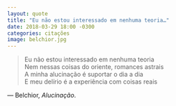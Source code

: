 ```yaml
---
layout: quote
title: "Eu não estou interessado em nenhuma teoria…"
date: 2018-03-29 18:00 -0300
categories: citações
image: belchior.jpg
---
```

>Eu não estou interessado em nenhuma teoria  
Nem nessas coisas do oriente, romances astrais  
A minha alucinação é suportar o dia a dia  
E meu delírio é a experiência com coisas reais

— Belchior, _Alucinação_.
